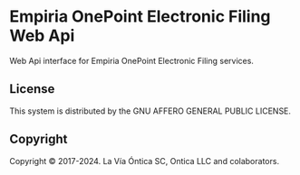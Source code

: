 ﻿# Empiria OnePoint Electronic Filing Web Api

Web Api interface for Empiria OnePoint Electronic Filing services.

## License

This system is distributed by the GNU AFFERO GENERAL PUBLIC LICENSE.

## Copyright

Copyright © 2017-2024. La Vía Óntica SC, Ontica LLC and colaborators.
